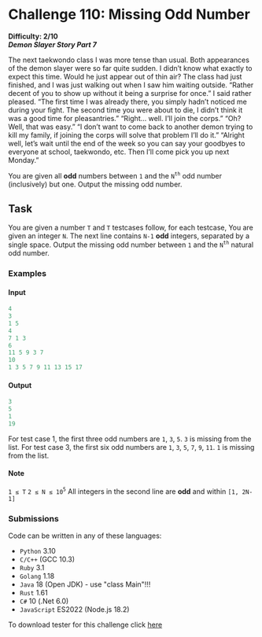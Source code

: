 # Challenge 110: Missing Odd Number

**Difficulty: 2/10**  
_**Demon Slayer Story Part 7**_

The next taekwondo class I was more tense than usual. Both appearances of the demon slayer were so far quite sudden. I didn’t know what exactly to expect this time. Would he just appear out of thin air? The class had just finished, and I was just walking out when I saw him waiting outside. “Rather decent of you to show up without it being a surprise for once.” I said rather pleased.
“The first time I was already there, you simply hadn’t noticed me during your fight. The second time you were about to die, I didn’t think it was a good time for pleasantries.”
“Right… well. I’ll join the corps.”
“Oh? Well, that was easy.”
“I don’t want to come back to another demon trying to kill my family, if joining the corps will solve that problem I’ll do it.”
“Alright well, let’s wait until the end of the week so you can say your goodbyes to everyone at school, taekwondo, etc. Then I’ll come pick you up next Monday.”

You are given all **odd** numbers between `1` and the `N`<sup>`th`</sup> odd number (inclusively) but one. Output the missing odd number.

## Task

You are given a number `T` and `T` testcases follow, for each testcase,
You are given an integer `N`.
The next line contains `N-1` **odd** integers, separated by a single space.
Output the missing odd number between `1` and the `N`<sup>`th`</sup> natural odd number.

### Examples

#### Input

```rs
4
3
1 5
4
7 1 3
6
11 5 9 3 7
10
1 3 5 7 9 11 13 15 17
```

#### Output

```rs
3
5
1
19
```

For test case 1, the first three odd numbers are `1`, `3`, `5`. `3` is missing from the list.
For test case 3, the first six odd numbers are `1`, `3`, `5`, `7`, `9`, `11`. `1` is missing from the list.

#### Note

`1 ≤ T`
`2 ≤ N ≤ 10`<sup>`5`</sup>
All integers in the second line are **odd** and within `[1, 2N-1]`

### Submissions

Code can be written in any of these languages:

- `Python` 3.10
- `C/C++` (GCC 10.3)
- `Ruby` 3.1
- `Golang` 1.18
- `Java` 18 (Open JDK) - use "class Main"!!!
- `Rust` 1.61
- `C#` 10 (.Net 6.0)
- `JavaScript` ES2022 (Node.js 18.2)

To download tester for this challenge click [here](https://downgit.github.io/#/home?url=https://github.com/Pomroka/TWT_Challenges_Tester/tree/main/Challenge_110)
